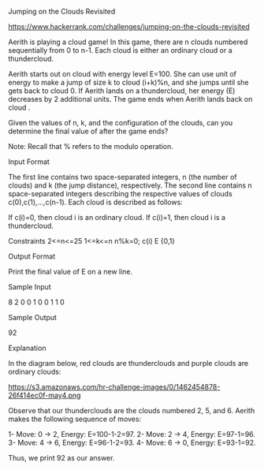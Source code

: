 Jumping on the Clouds Revisited

https://www.hackerrank.com/challenges/jumping-on-the-clouds-revisited

Aerith is playing a cloud game! In this game, there are n clouds numbered sequentially from 0 to n-1. 
Each cloud is either an ordinary cloud or a thundercloud.

Aerith starts out on cloud  with energy level E=100. She can use  unit of energy to make a jump of size k to 
cloud (i+k)%n, and she jumps until she gets back to cloud 0. If Aerith lands on a thundercloud, her energy (E) 
decreases by 2 additional units. The game ends when Aerith lands back on cloud .

Given the values of n, k, and the configuration of the clouds, can you determine the final value of  after the game ends?

Note: Recall that % refers to the modulo operation.

Input Format

The first line contains two space-separated integers, n (the number of clouds) and k (the jump distance), respectively. 
The second line contains n space-separated integers describing the respective values of clouds c(0),c(1),...,c(n-1). 
Each cloud is described as follows:

If c(i)=0, then cloud i is an ordinary cloud.
If c(i)=1, then cloud i is a thundercloud.


Constraints
2<=n<=25
1<=k<=n
n%k=0;
c(i) E {0,1}

Output Format

Print the final value of E on a new line.

Sample Input

8 2
0 0 1 0 0 1 1 0

Sample Output

92

Explanation

In the diagram below, red clouds are thunderclouds and purple clouds are ordinary clouds:

https://s3.amazonaws.com/hr-challenge-images/0/1462454878-26f414ec0f-may4.png


Observe that our thunderclouds are the clouds numbered 2, 5, and 6. Aerith makes the following sequence of moves:

1- Move: 0 -> 2, Energy: E=100-1-2=97.
2- Move: 2 -> 4, Energy: E=97-1=96.
3- Move: 4 -> 6, Energy: E=96-1-2=93.
4- Move: 6 -> 0, Energy: E=93-1=92.

Thus, we print 92 as our answer.
